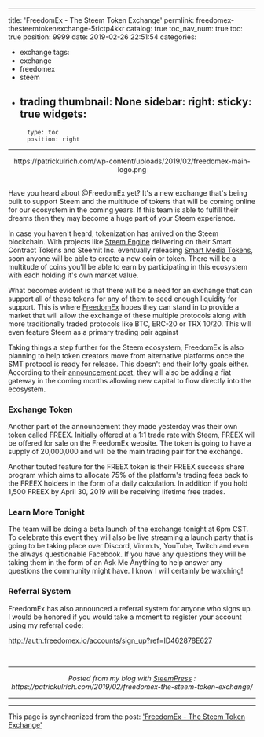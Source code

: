 
---
title: 'FreedomEx - The Steem Token Exchange'
permlink: freedomex-thesteemtokenexchange-5rictp4kkr
catalog: true
toc_nav_num: true
toc: true
position: 9999
date: 2019-02-26 22:51:54
categories:
- exchange
tags:
- exchange
- freedomex
- steem
- trading
thumbnail: None
sidebar:
    right:
        sticky: true
widgets:
    -
        type: toc
        position: right
---


<center>https://patrickulrich.com/wp-content/uploads/2019/02/freedomex-main-logo.png</center> <br/><p>Have you heard about @FreedomEx yet? It's a new exchange that's being built to support Steem and the multitude of tokens that will be coming online for our ecosystem in the coming years. If this team is able to fulfill their dreams then they may become a huge part of your Steem experience.</p>
<p>In case you haven't heard, tokenization has arrived on the Steem blockchain. With projects like <a href="https://steem-engine.com/">Steem Engine</a> delivering on their Smart Contract Tokens and Steemit Inc. eventually releasing <a href="https://smt.steem.com/">Smart Media Tokens</a>, soon anyone will be able to create a new coin or token. There will be a multitude of coins you'll be able to earn by participating in this ecosystem with each holding it's own market value. </p>
<p>What becomes evident is that there will be a need for an exchange that can support all of these tokens for any of them to seed enough liquidity for support. This is where <a href="http://auth.freedomex.io/accounts/sign_up?ref=ID462878E627">FreedomEx</a> hopes they can stand in to provide a market that will allow the exchange of these multiple protocols along with more traditionally traded protocols like BTC, ERC-20 or TRX 10/20. This will even feature Steem as a primary trading pair against </p>
<p>Taking things a step further for the Steem ecosystem, FreedomEx is also planning to help token creators move from alternative platforms once the SMT protocol is ready for release. This doesn't end their lofty goals either. According to their <a href="https://steemit.com/steem/@freedomex/ann-freedomex-io-launch-exchange-for-the-steem-ecosystem">announcement post</a>, they will also be adding a fiat gateway in the coming months allowing new capital to flow directly into the ecosystem. </p>
<h3>Exchange Token</h3>
<p>Another part of the announcement they made yesterday was their own token called FREEX. Initially offered at a 1:1 trade rate with Steem, FREEX will be offered for sale on the FreedomEx website. The token is going to have a supply of 20,000,000 and will be the main trading pair for the exchange. </p>
<p>Another touted feature for the FREEX token is their FREEX success share program which aims to allocate 75% of the platform's trading fees back to the FREEX holders in the form of a daily calculation. In addition if you hold 1,500 FREEX by April 30, 2019 will be receiving lifetime free trades. </p>
<h3>Learn More Tonight</h3>
<p>The team will be doing a beta launch of the exchange tonight at 6pm CST. To celebrate this event they will also be live streaming a launch party that is going to be taking place over Discord, Vimm.tv, YouTube, Twitch and even the always questionable Facebook. If you have any questions they will be taking them in the form of an Ask Me Anything to help answer any questions the community might have. I know I will certainly be watching!</p>
<h3>Referral System</h3>
<p>FreedomEx has also announced a referral system for anyone who signs up. I would be honored if you would take a moment to register your account using my referral code:</p>
<p><a href="http://auth.freedomex.io/accounts/sign_up?ref=ID462878E627">http://auth.freedomex.io/accounts/sign_up?ref=ID462878E627</a></p>
 <br /><center><hr/><em>Posted from my blog with <a href='https://wordpress.org/plugins/steempress/'>SteemPress</a> : https://patrickulrich.com/2019/02/freedomex-the-steem-token-exchange/ </em><hr/></center> 

- - -

This page is synchronized from the post: ['FreedomEx - The Steem Token Exchange'](https://steemit.com/@patrickulrich/freedomex-thesteemtokenexchange-5rictp4kkr)
